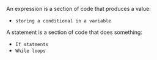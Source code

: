 
An expression is a section of code that produces a value:
- `storing a conditional in a variable`

A statement is a section of code that does something:
- `If statments`
- `While loops`

